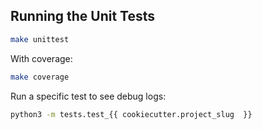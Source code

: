 ## Running the Unit Tests

```bash
make unittest
```

With coverage:

```bash
make coverage
```

Run a specific test to see debug logs:

```bash
python3 -m tests.test_{{ cookiecutter.project_slug  }}
```
